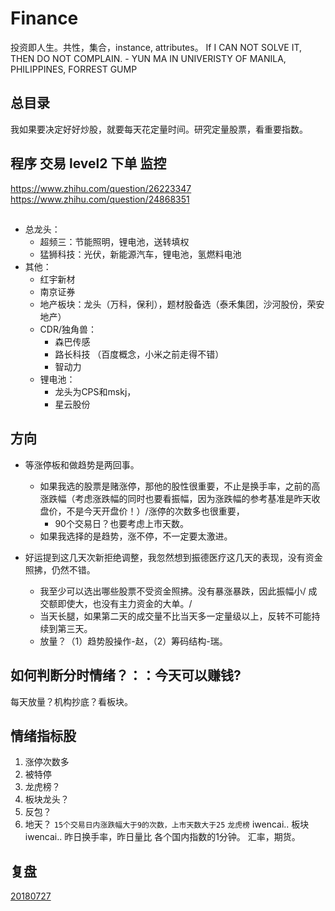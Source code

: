 # Finance

投资即人生。共性，集合，instance, attributes。
If I CAN NOT SOLVE IT, THEN DO NOT COMPLAIN. - YUN MA IN UNIVERISTY OF MANILA, PHILIPPINES, FORREST GUMP

## 总目录

我如果要决定好好炒股，就要每天花定量时间。研究定量股票，看重要指数。

## 程序 交易 level2 下单 监控
https://www.zhihu.com/question/26223347
https://www.zhihu.com/question/24868351

## 

- 总龙头：
  - 超频三：节能照明，锂电池，送转填权
  - 猛狮科技：光伏，新能源汽车，锂电池，氢燃料电池
- 其他：
  - 红宇新材
  - 南京证券
  - 地产板块：龙头（万科，保利），题材股备选（泰禾集团，沙河股份，荣安地产）
  - CDR/独角兽：
    - 森巴传感
    - 路长科技 （百度概念，小米之前走得不错）
    - 智动力
  - 锂电池：
    - 龙头为CPS和mskj，
    - 星云股份
    
## 方向

- 等涨停板和做趋势是两回事。

  - 如果我选的股票是赌涨停，那他的股性很重要，不止是换手率，之前的高涨跌幅（考虑涨跌幅的同时也要看振幅，因为涨跌幅的参考基准是昨天收盘价，不是今天开盘价！）/涨停的次数多也很重要，
    - 90个交易日？也要考虑上市天数。
  - 如果我选择的是趋势，涨不停，不一定要太激进。

- 好运提到这几天次新拒绝调整，我忽然想到振德医疗这几天的表现，没有资金照拂，仍然不错。
  - 我至少可以选出哪些股票不受资金照拂。没有暴涨暴跌，因此振幅小/ 成交额即使大，也没有主力资金的大单。/ 
  - 当天长腿，如果第二天的成交量不比当天多一定量级以上，反转不可能持续到第三天。
  - 放量？（1）趋势股操作-赵，（2）筹码结构-瑞。

## 如何判断分时情绪？：：今天可以赚钱?
每天放量？机构抄底？看板块。

## 情绪指标股
1. 涨停次数多
2. 被特停
3. 龙虎榜？
4. 板块龙头？
5. 反包？
6. 地天？
`15个交易日内涨跌幅大于9的次数，上市天数大于25`
`龙虎榜`
iwencai.. 板块
iwencai.. 昨日换手率，昨日量比
各个国内指数的1分钟。
汇率，期货。

## 复盘

[20180727](/againandagain/20180727.md)
